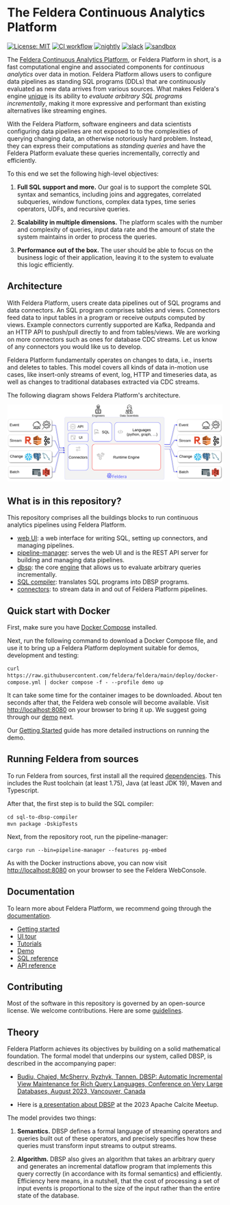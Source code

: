 # The Feldera Continuous Analytics Platform

[![License: MIT](https://img.shields.io/badge/License-MIT-green.svg)](https://opensource.org/licenses/MIT)
[![CI workflow](https://github.com/feldera/feldera/actions/workflows/ci.yml/badge.svg)](https://github.com/feldera/feldera/actions)
[![nightly](https://github.com/feldera/feldera/actions/workflows/containers.yml/badge.svg)](https://github.com/feldera/feldera/actions/workflows/containers.yml)
[![slack](https://img.shields.io/badge/slack-feldera-blue.svg?logo=slack)](https://www.feldera.com/slack)
[![sandbox](https://img.shields.io/badge/cloud-try_feldera-blue?logo=CodeSandbox)](https://www.feldera.com/sandbox)



The [Feldera Continuous Analytics Platform](https://www.feldera.com), or Feldera Platform in short, is a
fast computational engine and associated components for *continuous analytics* over data in motion. Feldera Platform
allows users to configure data pipelines as standing SQL programs (DDLs) that are continuously
evaluated as new data arrives from various sources. What makes Feldera's engine
[unique](#theory) is its ability to *evaluate arbitrary SQL programs
incrementally*, making it more expressive and performant than existing
alternatives like streaming engines.

With the Feldera Platform, software engineers and data scientists configuring data pipelines
are not exposed to to the complexities of querying changing data, an otherwise
notoriously hard problem. Instead, they can express their
computations as *standing queries* and have the Feldera Platform evaluate
these queries incrementally, correctly and efficiently.

To this end we set the following high-level objectives:

1. **Full SQL support and more.** Our goal is to support the complete SQL
   syntax and semantics, including joins and aggregates, correlated subqueries,
   window functions, complex data types, time series operators, UDFs, and
   recursive queries.

1. **Scalability in multiple dimensions.**  The platform scales with the number
   and complexity of queries, input data rate and the amount of state the
   system maintains in order to process the queries.

1. **Performance out of the box.**  The user should be able to focus on the
   business logic of their application, leaving it to the system to evaluate
   this logic efficiently.

## Architecture

With Feldera Platform, users create data pipelines out of SQL programs and data
connectors. An SQL program comprises tables and views. Connectors feed data to
input tables in a program or receive outputs computed by views. Example
connectors currently supported are Kafka, Redpanda and an HTTP API to push/pull
directly to and from tables/views. We are working on more connectors such as
ones for database CDC streams. Let us know of any connectors you would like us to
develop.

Feldera Platform fundamentally operates on changes to data, i.e., inserts and deletes to
tables. This model covers all kinds of data in-motion use cases, like
insert-only streams of event, log, HTTP and timeseries data, as well as changes
to traditional databases extracted via CDC streams.

The following diagram shows Feldera Platform's architecture.

![Feldera Platform Architecture](architecture.svg)

## What is in this repository?

This repository comprises all the buildings blocks to run continuous analytics
pipelines using Feldera Platform.

* [web UI](web-console): a web interface for writing SQL, setting up connectors, and managing pipelines.
* [pipeline-manager](crates/pipeline_manager): serves the web UI and is the REST API server for building and managing
  data pipelines.
* [dbsp](crates/dbsp): the core [engine](#theory) that allows us to evaluate arbitrary queries incrementally.
* [SQL compiler](sql-to-dbsp-compiler): translates SQL programs into DBSP programs.
* [connectors](crates/adapters/): to stream data in and out of Feldera Platform pipelines.

## Quick start with Docker

First, make sure you have [Docker Compose](https://docs.docker.com/compose/) installed.

Next, run the following command to download a Docker Compose file, and use it to bring up
a Feldera Platform deployment suitable for demos, development and testing:

```text
curl https://raw.githubusercontent.com/feldera/feldera/main/deploy/docker-compose.yml | docker compose -f - --profile demo up
```

It can take some time for the container images to be downloaded. About ten seconds after that, the Feldera
web console will become available. Visit [http://localhost:8080](http://localhost:8080) on your browser
to bring it up. We suggest going through our [demo](https://www.feldera.com/docs/demo) next.

Our [Getting Started](https://www.feldera.com/docs/intro) guide has more detailed instructions on running the demo.

## Running Feldera from sources

To run Feldera from sources, first install all the required
[dependencies](CONTRIBUTING.md). This includes the Rust toolchain (at least 1.75), Java (at
least JDK 19), Maven and Typescript.

After that, the first step is to build the SQL compiler:

```
cd sql-to-dbsp-compiler
mvn package -DskipTests
```

Next, from the repository root, run the pipeline-manager:

```
cargo run --bin=pipeline-manager --features pg-embed
```

As with the Docker instructions above, you can now visit
[http://localhost:8080](http://localhost:8080) on your browser to see the
Feldera WebConsole.

## Documentation

To learn more about Feldera Platform, we recommend going through the
[documentation](https://www.feldera.com/docs/intro).

* [Getting started](https://www.feldera.com/docs/intro)
* [UI tour](https://www.feldera.com/docs/tour)
* [Tutorials](https://www.feldera.com/docs/tutorials)
* [Demo](https://www.feldera.com/docs/demo)
* [SQL reference](https://www.feldera.com/docs/sql/intro)
* [API reference](https://www.feldera.com/api)

## Contributing

Most of the software in this repository is governed by an open-source license.
We welcome contributions. Here are some [guidelines](CONTRIBUTING.md).

## Theory

Feldera Platform achieves its objectives by building on a solid mathematical
foundation. The formal model that underpins our system, called DBSP, is
described in the accompanying paper:

- [Budiu, Chajed, McSherry, Ryzhyk, Tannen. DBSP: Automatic
  Incremental View Maintenance for Rich Query Languages, Conference on
  Very Large Databases, August 2023, Vancouver,
  Canada](https://www.feldera.com/vldb23.pdf)

- Here is [a presentation about DBSP](https://www.youtube.com/watch?v=iT4k5DCnvPU) at the 2023
  Apache Calcite Meetup.

The model provides two things:

1. **Semantics.** DBSP defines a formal language of streaming operators and
   queries built out of these operators, and precisely specifies how these queries
   must transform input streams to output streams.

1. **Algorithm.** DBSP also gives an algorithm that takes an arbitrary query and
   generates an incremental dataflow program that implements this query correctly (in accordance
   with its formal semantics) and efficiently. Efficiency here means, in a
   nutshell, that the cost of processing a set of input events is proportional to
   the size of the input rather than the entire state of the database.

